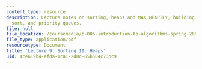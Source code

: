 ```yaml
---
content_type: resource
description: Lecture notes on sorting, heaps and MAX_HEAPIFY, building a heap, heap
  sort, and priority queues.
file: null
file_location: /coursemedia/6-006-introduction-to-algorithms-spring-2008/4ce619b4efda1ca12d0c65b504c73bc9_lec9.pdf
file_type: application/pdf
resourcetype: Document
title: 'Lecture 9: Sorting II: Heaps'
uid: 4ce619b4-efda-1ca1-2d0c-65b504c73bc9
---
```


